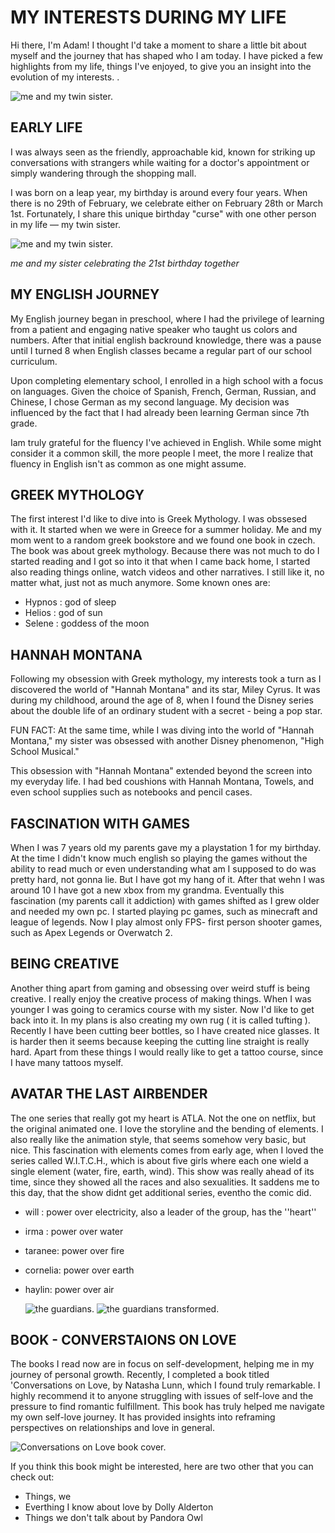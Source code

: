 # MY INTERESTS DURING MY LIFE

Hi there, I'm Adam! I thought I'd take a moment to share a little bit about myself and the journey that has shaped who I am today. I have picked a few highlights from my life, things I've enjoyed, to give you an insight into the evolution of my interests. .

![me and my twin sister.](img/423695_399528213407446_1001039991_n.jpeg)

## EARLY LIFE

I was always seen as the friendly, approachable kid, known for striking up conversations with strangers while waiting for a doctor's appointment or simply wandering through the shopping mall. 

I was born on a leap year, my birthday is around every four years. When there is no 29th of February, we celebrate either on February 28th or March 1st.
Fortunately, I share this unique birthday "curse" with one other person in my life — my twin sister. 

![me and my twin sister.](img/423695_399528213407446_1001039991_n.jpeg)

_me and my sister celebrating the 21st birthday together_




## MY ENGLISH JOURNEY

My English journey began in preschool, where I had the privilege of learning from a patient and engaging native speaker who taught us colors and numbers. After that initial english backround knowledge, there was a pause until I turned 8 when English classes became a regular part of our school curriculum. 

Upon completing elementary school, I enrolled in a high school with a focus on languages. Given the choice of Spanish, French, German, Russian, and Chinese, I chose German as my second language. My decision was influenced by the fact that I had already been learning German since 7th grade.

Iam truly grateful for the fluency I've achieved in English. While some might consider it a common skill, the more people I meet, the more I realize that fluency in English isn't as common as one might assume. 

## GREEK MYTHOLOGY

The first interest I'd like to dive into is Greek Mythology. I was obssesed with it. It started when we were in Greece for a summer holiday. Me and my mom went to a random greek bookstore and we found one book in czech. The book was about greek mythology. Because there was not much to do I started reading and I got so into it that when I came back home, I started also reading things online, watch videos and other narratives. I still like it, no matter what, just not as much anymore.
Some known ones are:
- Hypnos : god of sleep
- Helios : god of sun
- Selene : goddess of the moon


## HANNAH MONTANA
Following my obsession with Greek mythology, my interests took a turn as I discovered the world of "Hannah Montana" and its star, Miley Cyrus. It was during my childhood, around the age of 8, when I found the Disney series about the double life of an ordinary student with a secret - being a pop star.

FUN FACT: At the same time, while I was diving into the world of "Hannah Montana," my sister was obsessed with another Disney phenomenon, "High School Musical." 

This obsession with "Hannah Montana" extended beyond the screen into my everyday life. I had bed coushions with Hannah Montana, Towels, and even school supplies such as notebooks and pencil cases. 

## FASCINATION WITH GAMES
When I was 7 years old my parents gave my a playstation 1 for my birthday. At the time I didn't know much english so playing the games without the ability to read much or even understanding what am I supposed to do was pretty hard, not gonna lie. But I have got my hang of it. After that wehn I was around 10 I have got a new xbox from my grandma. Eventually this fascination (my parents call it addiction) with games shifted as I grew older and needed my own pc. I started playing pc games, such as minecraft and league of legends. Now I play almost only FPS- first person shooter games, such as Apex Legends or Overwatch 2.

## BEING CREATIVE
Another thing apart from gaming and obsessing over weird stuff is being creative. I really enjoy the creative process of making things. When I was younger I was going to ceramics course with my sister. Now I'd like to get back into it. In my plans is also creating my own rug ( it is called tufting ). Recently I have been cutting beer bottles, so I have created nice glasses. It is harder then it seems because keeping the cutting line straight is really hard. Apart from these things I would really like to get a tattoo course, since I have many tattoos myself.

## AVATAR THE LAST AIRBENDER
The one series that really got my heart is ATLA. Not the one on netflix, but the original animated one. I love the storyline and the bending of elements. I also really like the animation style, that seems somehow very basic, but nice. This fascination with elements comes from early age, when I loved the series called W.I.T.C.H., which is about five girls where each one wield a single element (water, fire, earth, wind). This show was really ahead of its time, since they showed all the races and also sexualities. It saddens me to this day, that the show didnt get additional series, eventho the comic did. 

- will : power over electricity, also a leader of the group, has the ''heart''
- irma : power over water
- taranee: power over fire
- cornelia: power over earth
- haylin: power over air
  
  ![the guardians.](img/MV5BNmYxMTljNDgtY2U1My00MDUwLThmMGItNWVkOWNmOTZhOTY2XkEyXkFqcGdeQXVyNzE3ODExOTY@._V1_.jpg)
  ![the guardians transformed.](img/witch2.jpeg)


## BOOK - CONVERSTAIONS ON LOVE
The books I read now are in focus on self-development, helping me in my journey of personal growth. Recently, I completed a book titled 'Conversations on Love, by Natasha Lunn,  which I found truly remarkable. I highly recommend it to anyone struggling with issues of self-love and the pressure to find romantic fulfillment. This book has truly helped me navigate my own self-love journey. It has provided insights into reframing perspectives on relationships and love in general.

![Conversations on Love book cover.](61yEfBnIN7L._AC_UF1000,1000_QL80_.jpg)

If you think this book might be interested, here are two other that you can check out:
- Things, we
- Everthing I know about love by Dolly Alderton
- Things we don't talk about by Pandora Owl





